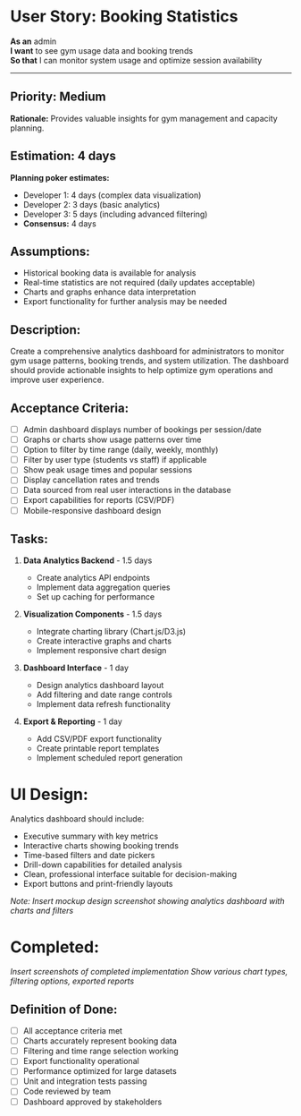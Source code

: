 # User Story: Booking Statistics

**As an** admin  
**I want** to see gym usage data and booking trends  
**So that** I can monitor system usage and optimize session availability

---

## Priority: Medium  
**Rationale:** Provides valuable insights for gym management and capacity planning.

## Estimation: 4 days  
**Planning poker estimates:**
* Developer 1: 4 days (complex data visualization)
* Developer 2: 3 days (basic analytics)
* Developer 3: 5 days (including advanced filtering)
* **Consensus:** 4 days

## Assumptions:
- Historical booking data is available for analysis
- Real-time statistics are not required (daily updates acceptable)
- Charts and graphs enhance data interpretation
- Export functionality for further analysis may be needed

## Description:
Create a comprehensive analytics dashboard for administrators to monitor gym usage patterns, booking trends, and system utilization. The dashboard should provide actionable insights to help optimize gym operations and improve user experience.

## Acceptance Criteria:
- [ ] Admin dashboard displays number of bookings per session/date
- [ ] Graphs or charts show usage patterns over time
- [ ] Option to filter by time range (daily, weekly, monthly)
- [ ] Filter by user type (students vs staff) if applicable
- [ ] Show peak usage times and popular sessions
- [ ] Display cancellation rates and trends
- [ ] Data sourced from real user interactions in the database
- [ ] Export capabilities for reports (CSV/PDF)
- [ ] Mobile-responsive dashboard design

## Tasks:

1. **Data Analytics Backend** - 1.5 days
   - Create analytics API endpoints
   - Implement data aggregation queries
   - Set up caching for performance
   
2. **Visualization Components** - 1.5 days
   - Integrate charting library (Chart.js/D3.js)
   - Create interactive graphs and charts
   - Implement responsive chart design
   
3. **Dashboard Interface** - 1 day
   - Design analytics dashboard layout
   - Add filtering and date range controls
   - Implement data refresh functionality
   
4. **Export & Reporting** - 1 day
   - Add CSV/PDF export functionality
   - Create printable report templates
   - Implement scheduled report generation

# UI Design:
Analytics dashboard should include:
- Executive summary with key metrics
- Interactive charts showing booking trends
- Time-based filters and date pickers
- Drill-down capabilities for detailed analysis
- Clean, professional interface suitable for decision-making
- Export buttons and print-friendly layouts

*Note: Insert mockup design screenshot showing analytics dashboard with charts and filters*

# Completed:
*Insert screenshots of completed implementation*
*Show various chart types, filtering options, exported reports*

## Definition of Done:
- [ ] All acceptance criteria met
- [ ] Charts accurately represent booking data
- [ ] Filtering and time range selection working
- [ ] Export functionality operational
- [ ] Performance optimized for large datasets
- [ ] Unit and integration tests passing
- [ ] Code reviewed by team
- [ ] Dashboard approved by stakeholders 